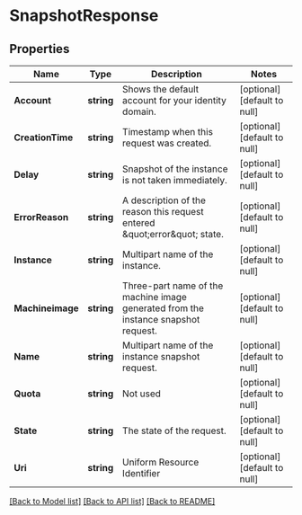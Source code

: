 # SnapshotResponse

## Properties
Name | Type | Description | Notes
------------ | ------------- | ------------- | -------------
**Account** | **string** | Shows the default account for your identity domain. | [optional] [default to null]
**CreationTime** | **string** | Timestamp when this request was created. | [optional] [default to null]
**Delay** | **string** | Snapshot of the instance is not taken immediately. | [optional] [default to null]
**ErrorReason** | **string** | A description of the reason this request entered \&quot;error\&quot; state. | [optional] [default to null]
**Instance** | **string** | Multipart name of the instance. | [optional] [default to null]
**Machineimage** | **string** | Three-part name of the machine image generated from the instance snapshot request. | [optional] [default to null]
**Name** | **string** | Multipart name of the instance snapshot request. | [optional] [default to null]
**Quota** | **string** | Not used | [optional] [default to null]
**State** | **string** | The state of the request. | [optional] [default to null]
**Uri** | **string** | Uniform Resource Identifier | [optional] [default to null]

[[Back to Model list]](../README.md#documentation-for-models) [[Back to API list]](../README.md#documentation-for-api-endpoints) [[Back to README]](../README.md)



